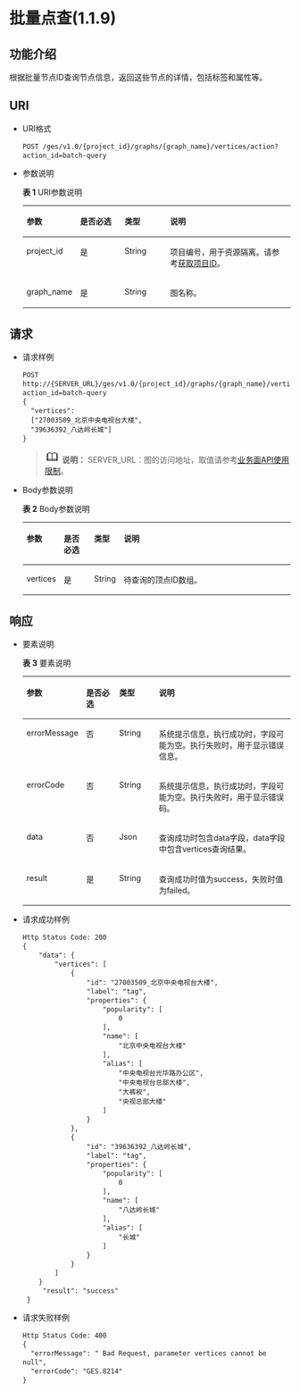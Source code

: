 # 批量点查\(1.1.9\)<a name="ges_03_0106"></a>

## 功能介绍<a name="section37889131194723"></a>

根据批量节点ID查询节点信息，返回这些节点的详情，包括标签和属性等。

## URI<a name="section39433874194723"></a>

-   URI格式

    ```
    POST /ges/v1.0/{project_id}/graphs/{graph_name}/vertices/action?action_id=batch-query
    ```


-   参数说明

    **表 1**  URI参数说明

    <a name="table61876270194823"></a>
    <table><thead align="left"><tr id="row62963643194823"><th class="cellrowborder" valign="top" width="18.509999999999998%" id="mcps1.2.5.1.1"><p id="p27937123194842"><a name="p27937123194842"></a><a name="p27937123194842"></a>参数</p>
    </th>
    <th class="cellrowborder" valign="top" width="16.89%" id="mcps1.2.5.1.2"><p id="p48314489194842"><a name="p48314489194842"></a><a name="p48314489194842"></a>是否必选</p>
    </th>
    <th class="cellrowborder" valign="top" width="17.16%" id="mcps1.2.5.1.3"><p id="p21159507194842"><a name="p21159507194842"></a><a name="p21159507194842"></a>类型</p>
    </th>
    <th class="cellrowborder" valign="top" width="47.44%" id="mcps1.2.5.1.4"><p id="p36198489194842"><a name="p36198489194842"></a><a name="p36198489194842"></a>说明</p>
    </th>
    </tr>
    </thead>
    <tbody><tr id="row50786690194823"><td class="cellrowborder" valign="top" width="18.509999999999998%" headers="mcps1.2.5.1.1 "><p id="p22796194842"><a name="p22796194842"></a><a name="p22796194842"></a>project_id</p>
    </td>
    <td class="cellrowborder" valign="top" width="16.89%" headers="mcps1.2.5.1.2 "><p id="p1846536194842"><a name="p1846536194842"></a><a name="p1846536194842"></a>是</p>
    </td>
    <td class="cellrowborder" valign="top" width="17.16%" headers="mcps1.2.5.1.3 "><p id="p15351761194842"><a name="p15351761194842"></a><a name="p15351761194842"></a>String</p>
    </td>
    <td class="cellrowborder" valign="top" width="47.44%" headers="mcps1.2.5.1.4 "><p id="p51708449194548"><a name="p51708449194548"></a><a name="p51708449194548"></a>项目编号，用于资源隔离。请参考<a href="获取项目ID.md">获取项目ID</a>。</p>
    </td>
    </tr>
    <tr id="row32539887194823"><td class="cellrowborder" valign="top" width="18.509999999999998%" headers="mcps1.2.5.1.1 "><p id="p66742571194842"><a name="p66742571194842"></a><a name="p66742571194842"></a>graph_name</p>
    </td>
    <td class="cellrowborder" valign="top" width="16.89%" headers="mcps1.2.5.1.2 "><p id="p37439162194842"><a name="p37439162194842"></a><a name="p37439162194842"></a>是</p>
    </td>
    <td class="cellrowborder" valign="top" width="17.16%" headers="mcps1.2.5.1.3 "><p id="p12673306194842"><a name="p12673306194842"></a><a name="p12673306194842"></a>String</p>
    </td>
    <td class="cellrowborder" valign="top" width="47.44%" headers="mcps1.2.5.1.4 "><p id="p19904883194842"><a name="p19904883194842"></a><a name="p19904883194842"></a>图名称。</p>
    </td>
    </tr>
    </tbody>
    </table>


## 请求<a name="section34377822194723"></a>

-   请求样例

    ```
    POST http://{SERVER_URL}/ges/v1.0/{project_id}/graphs/{graph_name}/vertices/action?action_id=batch-query  
    {
      "vertices":
      ["27003509_北京中央电视台大楼",
      "39636392_八达岭长城"]
    } 
    ```

    >![](public_sys-resources/icon-note.gif) **说明：** 
    >SERVER\_URL：图的访问地址，取值请参考[业务面API使用限制](业务面API使用限制.md)。

-   Body参数说明

    **表 2**  Body参数说明

    <a name="table28955499194723"></a>
    <table><thead align="left"><tr id="row21800376194723"><th class="cellrowborder" valign="top" width="12.04%" id="mcps1.2.5.1.1"><p id="p21000045194723"><a name="p21000045194723"></a><a name="p21000045194723"></a>参数</p>
    </th>
    <th class="cellrowborder" valign="top" width="11.59%" id="mcps1.2.5.1.2"><p id="p23282070194723"><a name="p23282070194723"></a><a name="p23282070194723"></a>是否必选</p>
    </th>
    <th class="cellrowborder" valign="top" width="9.520000000000001%" id="mcps1.2.5.1.3"><p id="p6799516194723"><a name="p6799516194723"></a><a name="p6799516194723"></a>类型</p>
    </th>
    <th class="cellrowborder" valign="top" width="66.85%" id="mcps1.2.5.1.4"><p id="p13889894194723"><a name="p13889894194723"></a><a name="p13889894194723"></a>说明</p>
    </th>
    </tr>
    </thead>
    <tbody><tr id="row51339612194723"><td class="cellrowborder" valign="top" width="12.04%" headers="mcps1.2.5.1.1 "><p id="p64867944194723"><a name="p64867944194723"></a><a name="p64867944194723"></a>vertices</p>
    </td>
    <td class="cellrowborder" valign="top" width="11.59%" headers="mcps1.2.5.1.2 "><p id="p19812079194723"><a name="p19812079194723"></a><a name="p19812079194723"></a>是</p>
    </td>
    <td class="cellrowborder" valign="top" width="9.520000000000001%" headers="mcps1.2.5.1.3 "><p id="p61274587194723"><a name="p61274587194723"></a><a name="p61274587194723"></a>String</p>
    </td>
    <td class="cellrowborder" valign="top" width="66.85%" headers="mcps1.2.5.1.4 "><p id="p64294548194723"><a name="p64294548194723"></a><a name="p64294548194723"></a>待查询的顶点ID数组。</p>
    </td>
    </tr>
    </tbody>
    </table>


## 响应<a name="section57839374194723"></a>

-   要素说明

    **表 3**  要素说明

    <a name="table50617411194723"></a>
    <table><thead align="left"><tr id="row39977184194723"><th class="cellrowborder" valign="top" width="16.160000000000004%" id="mcps1.2.5.1.1"><p id="p16926456194723"><a name="p16926456194723"></a><a name="p16926456194723"></a>参数</p>
    </th>
    <th class="cellrowborder" valign="top" width="13.210000000000003%" id="mcps1.2.5.1.2"><p id="p28865672194723"><a name="p28865672194723"></a><a name="p28865672194723"></a>是否必选</p>
    </th>
    <th class="cellrowborder" valign="top" width="15.360000000000001%" id="mcps1.2.5.1.3"><p id="p56418105194723"><a name="p56418105194723"></a><a name="p56418105194723"></a>类型</p>
    </th>
    <th class="cellrowborder" valign="top" width="55.27000000000001%" id="mcps1.2.5.1.4"><p id="p6463794194723"><a name="p6463794194723"></a><a name="p6463794194723"></a>说明</p>
    </th>
    </tr>
    </thead>
    <tbody><tr id="row53805340194723"><td class="cellrowborder" valign="top" width="16.160000000000004%" headers="mcps1.2.5.1.1 "><p id="p63265311194723"><a name="p63265311194723"></a><a name="p63265311194723"></a>errorMessage</p>
    </td>
    <td class="cellrowborder" valign="top" width="13.210000000000003%" headers="mcps1.2.5.1.2 "><p id="p24216546194723"><a name="p24216546194723"></a><a name="p24216546194723"></a>否</p>
    </td>
    <td class="cellrowborder" valign="top" width="15.360000000000001%" headers="mcps1.2.5.1.3 "><p id="p15383181194723"><a name="p15383181194723"></a><a name="p15383181194723"></a>String</p>
    </td>
    <td class="cellrowborder" valign="top" width="55.27000000000001%" headers="mcps1.2.5.1.4 "><p id="p38078153194723"><a name="p38078153194723"></a><a name="p38078153194723"></a>系统提示信息，执行成功时，字段可能为空。执行失败时，用于显示错误信息。</p>
    </td>
    </tr>
    <tr id="row7159061194723"><td class="cellrowborder" valign="top" width="16.160000000000004%" headers="mcps1.2.5.1.1 "><p id="p43013036194723"><a name="p43013036194723"></a><a name="p43013036194723"></a>errorCode</p>
    </td>
    <td class="cellrowborder" valign="top" width="13.210000000000003%" headers="mcps1.2.5.1.2 "><p id="p61503912194723"><a name="p61503912194723"></a><a name="p61503912194723"></a>否</p>
    </td>
    <td class="cellrowborder" valign="top" width="15.360000000000001%" headers="mcps1.2.5.1.3 "><p id="p15761009194723"><a name="p15761009194723"></a><a name="p15761009194723"></a>String</p>
    </td>
    <td class="cellrowborder" valign="top" width="55.27000000000001%" headers="mcps1.2.5.1.4 "><p id="p1573358194723"><a name="p1573358194723"></a><a name="p1573358194723"></a>系统提示信息，执行成功时，字段可能为空。执行失败时，用于显示错误码。</p>
    </td>
    </tr>
    <tr id="row14160228194723"><td class="cellrowborder" valign="top" width="16.160000000000004%" headers="mcps1.2.5.1.1 "><p id="p6127819194723"><a name="p6127819194723"></a><a name="p6127819194723"></a>data</p>
    </td>
    <td class="cellrowborder" valign="top" width="13.210000000000003%" headers="mcps1.2.5.1.2 "><p id="p26591322194723"><a name="p26591322194723"></a><a name="p26591322194723"></a>否</p>
    </td>
    <td class="cellrowborder" valign="top" width="15.360000000000001%" headers="mcps1.2.5.1.3 "><p id="p6413498194723"><a name="p6413498194723"></a><a name="p6413498194723"></a>Json</p>
    </td>
    <td class="cellrowborder" valign="top" width="55.27000000000001%" headers="mcps1.2.5.1.4 "><p id="p49731347194723"><a name="p49731347194723"></a><a name="p49731347194723"></a>查询成功时包含data字段，data字段中包含vertices查询结果。</p>
    </td>
    </tr>
    <tr id="row1964817557190"><td class="cellrowborder" valign="top" width="16.160000000000004%" headers="mcps1.2.5.1.1 "><p id="p3328457101916"><a name="p3328457101916"></a><a name="p3328457101916"></a>result</p>
    </td>
    <td class="cellrowborder" valign="top" width="13.210000000000003%" headers="mcps1.2.5.1.2 "><p id="p1532818571193"><a name="p1532818571193"></a><a name="p1532818571193"></a>是</p>
    </td>
    <td class="cellrowborder" valign="top" width="15.360000000000001%" headers="mcps1.2.5.1.3 "><p id="p8328657101919"><a name="p8328657101919"></a><a name="p8328657101919"></a>String</p>
    </td>
    <td class="cellrowborder" valign="top" width="55.27000000000001%" headers="mcps1.2.5.1.4 "><p id="p133281957121911"><a name="p133281957121911"></a><a name="p133281957121911"></a>查询成功时值为success，失败时值为failed。</p>
    </td>
    </tr>
    </tbody>
    </table>

-   请求成功样例

    ```
    Http Status Code: 200
    {
        "data": {
            "vertices": [
                {
                    "id": "27003509_北京中央电视台大楼",
                    "label": "tag",
                    "properties": {
                        "popularity": [
                            0
                        ],
                        "name": [
                            "北京中央电视台大楼"
                        ],
                        "alias": [
                            "中央电视台光华路办公区",
                            "中央电视台总部大楼",
                            "大裤衩",
                            "央视总部大楼"
                        ]
                    }
                },
                {
                    "id": "39636392_八达岭长城",
                    "label": "tag",
                    "properties": {
                        "popularity": [
                            0
                        ],
                        "name": [
                            "八达岭长城"
                        ],
                        "alias": [
                            "长城"
                        ]
                    }
                }
            ]
        }
         "result": "success" 
     }
    ```

-   请求失败样例

    ```
    Http Status Code: 400
    {
      "errorMessage": " Bad Request, parameter vertices cannot be null",
      "errorCode": "GES.8214"
    }
    ```


